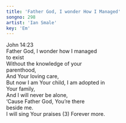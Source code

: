 ```yaml
---
title: 'Father God, I wonder How I Managed'
songno: 298
artist: 'Ian Smale'
key: 'Em'
---
```

John 14:23  
Father God, I wonder how I managed  
to exist  
Without the knowledge of your  
parenthood,  
And Your loving care,  
But now I am Your child, I am adopted in  
Your family,  
And I will never be alone,  
‘Cause Father God, You’re there  
beside me.  
I will sing Your praises (3) Forever more.  

